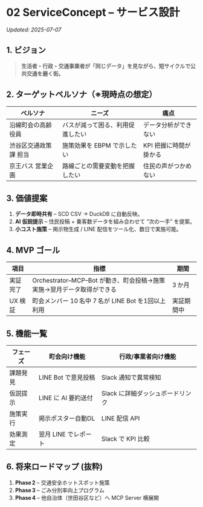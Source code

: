 # 02 ServiceConcept – サービス設計  
*Updated: 2025-07-07*

## 1. ビジョン
> **生活者・行政・交通事業者が「同じデータ」を見ながら、短サイクルで公共交通を磨く街。**

## 2. ターゲットペルソナ（※現時点の想定）
| ペルソナ | ニーズ | 痛点 |
|----------|--------|------|
| 沿線町会の高齢役員 | バスが減って困る、利用促進したい | データ分析ができない |
| 渋谷区交通政策課 担当 | 施策効果を EBPM で示したい | KPI 把握に時間が掛かる |
| 京王バス 営業企画 | 路線ごとの需要変動を把握したい | 住民の声がつかめない |

## 3. 価値提案
1. **データ即時共有** – SCD CSV → DuckDB に自動反映。  
2. **AI 仮説提示** – 住民投稿 + 乗客数データを組み合わせて “次の一手” を提案。  
3. **小コスト施策** – 掲示物生成 / LINE 配信をツール化、数日で実施可能。  

## 4. MVP ゴール
| 項目 | 指標 | 期間 |
|------|------|------|
| 実証完了 | Orchestrator–MCP–Bot が動き、町会投稿→施策実施→翌月データ取得ができる | 3 か月 |
| UX 検証 | 町会メンバー 10 名中 7 名が LINE Bot を1回以上利用 | 実証期間中 |

## 5. 機能一覧
| フェーズ | 町会向け機能 | 行政/事業者向け機能 |
|----------|-------------|--------------------|
| 課題発見 | LINE Bot で意見投稿 | Slack 通知で異常検知 |
| 仮説提示 | LINE に AI 要約送付 | Slack に詳細ダッシュボードリンク |
| 施策実行 | 掲示ポスター自動DL | LINE 配信 API |
| 効果測定 | 翌月 LINE でレポート | Slack で KPI 比較 |

## 6. 将来ロードマップ (抜粋)
1. **Phase 2** – 交通安全ホットスポット施策  
2. **Phase 3** – ごみ分別率向上プログラム  
3. **Phase 4** – 他自治体（世田谷区など）へ MCP Server 横展開  
